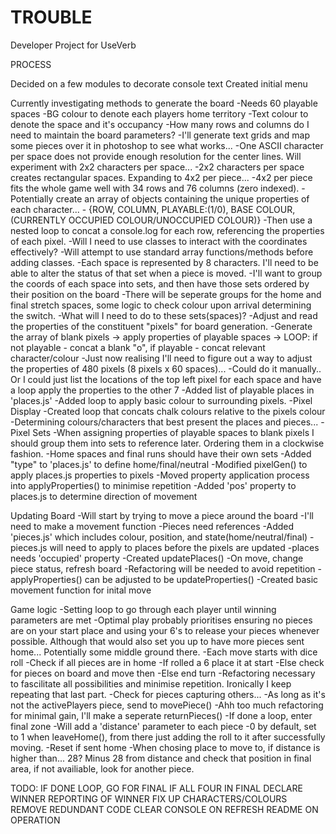 # TROUBLE
 Developer Project for UseVerb


PROCESS

Decided on a few modules to decorate console text
Created initial menu

Currently investigating methods to generate the board
	-Needs 60 playable spaces
 		-BG colour to denote each players home territory
 		-Text colour to denote the space and it's occupancy
	-How many rows and columns do I need to maintain the board parameters?
		-I'll generate text grids and map some pieces over it in photoshop to see what works...
		-One ASCII character per space does not provide enough resolution for the center lines. Will experiment with 2x2 characters per space...
		-2x2 characters per space creates rectangular spaces. Expanding to 4x2 per piece...
		-4x2 per piece fits the whole game well with 34 rows and 76 columns (zero indexed).
	-Potentially create an array of objects containing the unique properties of each character...
		- {ROW, COLUMN, PLAYABLE:(1/0), BASE COLOUR, (CURRENTLY OCCUPIED COLOUR/UNOCCUPIED COLOUR)}
		-Then use a nested loop to concat a console.log for each row, referencing the properties of each pixel.
		-Will I need to use classes to interact with the coordinates effectively?
			-Will attempt to use standard array functions/methods before adding classes.
		-Each space is represented by 8 characters. I'll need to be able to alter the status of that set when a piece is moved.
		-I'll want to group the coords of each space into sets, and then have those sets ordered by their position on the board
			-There will be seperate groups for the home and final stretch spaces, some logic to check colour upon arrival determining the switch.
		-What will I need to do to these sets(spaces)?
			-Adjust and read the properties of the constituent "pixels" for board generation.
	-Generate the array of blank pixels -> apply properties of playable spaces -> LOOP: if not playable - concat a blank "o", if playable - concat relevant character/colour
		-Just now realising I'll need to figure out a way to adjust the properties of 480 pixels (8 pixels x 60 spaces)...
			-Could do it manually.. Or I could just list the locations of the top left pixel for each space and have a loop apply the properties to the other 7
				-Added list of playable places in 'places.js'
				-Added loop to apply basic colour to surrounding pixels.
	-Pixel Display
		-Created loop that concats chalk colours relative to the pixels colour
		-Determining colours/characters that best present the places and pieces...
	-Pixel Sets
		-When assigning properties of playable spaces to blank pixels I should group them into sets to reference later. Ordering them in a clockwise fashion.
		-Home spaces and final runs should have their own sets
			-Added "type" to 'places.js' to define home/final/neutral
			-Modified pixelGen() to apply places.js properties to pixels
		 		-Moved property application process into applyProperties() to minimise repetition
		-Added 'pos' property to places.js to determine direction of movement

Updating Board
	-Will start by trying to move a piece around the board
		-I'll need to make a movement function
			-Pieces need references
				-Added 'pieces.js' which includes colour, position, and state(home/neutral/final)
				-pieces.js will need to apply to places before the pixels are updated
					-places needs 'occupied' property
					-Created updatePlaces()
			-On move, change piece status, refresh board
		-Refactoring will be needed to avoid repetition
			-applyProperties() can be adjusted to be updateProperties()
	-Created basic movement function for inital move

Game logic
	-Setting loop to go through each player until winning parameters are met
	-Optimal play probably prioritises ensuring no pieces are on your start place and using your 6's to release your pieces whenever possible. Although that would also set you up to have more pieces sent home... Potentially some middle ground there.
		-Each move starts with dice roll
		-Check if all pieces are in home
			-If rolled a 6 place it at start
			-Else check for pieces on board and move then
			-Else end turn
	-Refactoring necessary to fascilitate all possibilities and minimise repetition. Ironically I keep repeating that last part.
	-Check for pieces capturing others...
		-As long as it's not the activePlayers piece, send to movePiece()
			-Ahh too much refactoring for minimal gain, I'll make a seperate returnPieces()
	-If done a loop, enter final zone
		-Will add a 'distance' parameter to each piece
		 	-0 by default, set to 1 when leaveHome(), from there just adding the roll to it after successfully moving.
			-Reset if sent home
			-When chosing place to move to, if distance is higher than... 28? Minus 28 from distance and check that position in final area, if not availiable, look for another piece.

TODO:
IF DONE LOOP, GO FOR FINAL
IF ALL FOUR IN FINAL DECLARE WINNER
REPORTING OF WINNER
FIX UP CHARACTERS/COLOURS
REMOVE REDUNDANT CODE
CLEAR CONSOLE ON REFRESH
README ON OPERATION